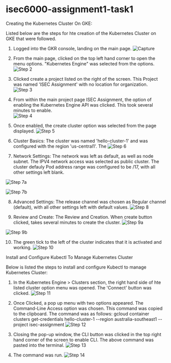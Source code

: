 # isec6000-assignment1-task1

Creating the Kubernetes Cluster On GKE:

Listed below are the steps for hte creation of the Kubernetes Cluster on GKE that were followed. 

1. Logged into the GKR console, landing on the main page.
![Capture](https://github.com/liamsutton601/isec6000-assignment1-task1/assets/130027096/afc3b751-9fb2-43e3-ab26-b67c8c2e7d34)

2. From the main page, clicked on the top left hand corner to open the menu options. "Kubernetes Engine" was selected from the options.
![Step 2](https://github.com/liamsutton601/isec6000-assignment1-task1/assets/130027096/b389ce8c-1656-4183-b220-4fe4d0ca119d)

3. Clicked create a project listed on the right of the screen. This Project was named 'ISEC Assignment' with no location for organization. 
![Step 3](https://github.com/liamsutton601/isec6000-assignment1-task1/assets/130027096/237f9544-51f3-4b81-870a-dd0322d4a860)

4. From within the main project page ISEC Assignment, the option of enabling the Kubernetes Engine API was clicked. This took several minutes to enable.  
![Step 4](https://github.com/liamsutton601/isec6000-assignment1-task1/assets/130027096/392b007b-8827-4f38-a6a4-a9d2ba66349e)

5. Once enabled, the create cluster option was selected from the page displayed.
![Step 5](https://github.com/liamsutton601/isec6000-assignment1-task1/assets/130027096/daefa59d-ba42-48fc-93be-f596f10a8056)

6. Cluster Basics: The cluster was named 'hello-cluster-1' and was configured with the region 'us-central1'. The 
![Step 6](https://github.com/liamsutton601/isec6000-assignment1-task1/assets/130027096/e4803b5d-5314-4120-8782-4782bee6476e)

7. Network Settings: The network was left as default, as well as node subnet. The IPV4 network access was selected as public cluster.
The cluster defauly Pod address range was configured to be /17, with all other settings left blank.

![Step 7a](https://github.com/liamsutton601/isec6000-assignment1-task1/assets/130027096/f850a3b2-67fb-459b-b074-0785ef80d3b3)

![Step 7b](https://github.com/liamsutton601/isec6000-assignment1-task1/assets/130027096/62b57d29-f7a1-43d6-91ab-589de885b312)

8. Advanced Settings: The release channel was chosen as Regular channel (default), with all other settings left with default values.
![Step 8](https://github.com/liamsutton601/isec6000-assignment1-task1/assets/130027096/927b6f31-2916-4500-a5b1-03b84c1f111e)

9. Review and Create: The Review and Creation. When create button clicked, takes several minutes to create the cluster.
![Step 9a](https://github.com/liamsutton601/isec6000-assignment1-task1/assets/130027096/7f8b4086-92da-4afb-8528-34ed359ac5f0)

![Step 9b](https://github.com/liamsutton601/isec6000-assignment1-task1/assets/130027096/f0501d08-6079-43d8-b78d-a66aeb62ce37)

10. The green tick to the left of the cluster indicates that it is activated and working.
![Step 10](https://github.com/liamsutton601/isec6000-assignment1-task1/assets/130027096/59029bbe-36cc-4b24-86e3-b9b903c0b182)

Install and Configure Kubectl To Manage Kubernetes Cluster

Below is listed the steps to install and configure Kubectl to manage Kubernetes Cluster:

1. In the Kubernetes Engine > Clusters section, the right hand side of hte listed cluster option menu was opened. The 'Connect' button was clicked. 
![Step 11](https://github.com/liamsutton601/isec6000-assignment1-task1/assets/130027096/49e5ec59-b651-4fd4-a8bc-9945c707b1a4)

2. Once Clicked, a pop up menu with two options appeared. The Command-Line Access option was chosen. This command was copied to the clipboard.
The command was as follows: gcloud container clusters get-credentials hello-cluster-1 --region australia-southeast1 --project isec-assignment
![Step 12](https://github.com/liamsutton601/isec6000-assignment1-task1/assets/130027096/dd6d6aad-0832-4466-8c85-f9f0f6702d20)

3. Closing the pop-up window, the CLI button was clicked in the top right hand corner of the screen to enable CLI. The above command was pasted into the terminal. 
![Step 13](https://github.com/liamsutton601/isec6000-assignment1-task1/assets/130027096/d76e3fa1-2de2-4dad-970c-9d97d8ad179e)

4. The command was run.
![Step 14](https://github.com/liamsutton601/isec6000-assignment1-task1/assets/130027096/3f4012aa-f5e2-4e43-baee-3cec619494c0)











